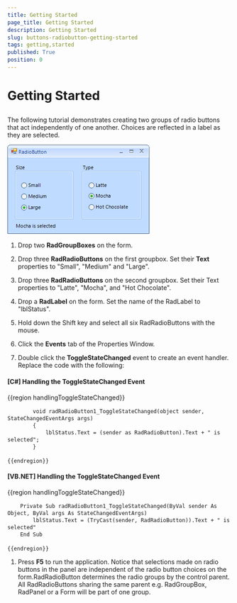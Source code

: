 ```yaml
---
title: Getting Started
page_title: Getting Started
description: Getting Started
slug: buttons-radiobutton-getting-started
tags: getting,started
published: True
position: 0
---
```


# Getting Started



## 

The following tutorial demonstrates creating two groups of radio buttons that act independently of one another. Choices are reflected in a label as they are selected.

![buttons-radiobutton-getting-started 001](images/buttons-radiobutton-getting-started001.png)

1. Drop two __RadGroupBoxes__ on the form.

1. Drop three __RadRadioButtons__ on the first groupbox. 
          Set their __Text__ properties to "Small", "Medium" and "Large".

1. Drop three __RadRadioButtons__ on the second groupbox. 
          Set their Text properties to "Latte", "Mocha", and "Hot Chocolate".

1. Drop a __RadLabel__ on the form. 
          Set the name of the RadLabel to "lblStatus".

1. Hold down the Shift key and select all six RadRadioButtons with the mouse.

1. Click the __Events__ tab of the Properties Window.

1. Double click the __ToggleStateChanged__ event to create an event handler. Replace the code with the following:
          	

#### __[C#] Handling the ToggleStateChanged Event__

{{region handlingToggleStateChanged}}
	
	        void radRadioButton1_ToggleStateChanged(object sender, StateChangedEventArgs args)
	        {
	 	        lblStatus.Text = (sender as RadRadioButton).Text + " is selected";
	        }
	
	{{endregion}}



#### __[VB.NET] Handling the ToggleStateChanged Event__

{{region handlingToggleStateChanged}}
	
	    Private Sub radRadioButton1_ToggleStateChanged(ByVal sender As Object, ByVal args As StateChangedEventArgs)
	        lblStatus.Text = (TryCast(sender, RadRadioButton)).Text + " is selected"
	    End Sub
	
	{{endregion}}



1. Press __F5__ to run the application. Notice that selections made on radio buttons in the panel are independent of the radio button choices on the form.RadRadioButton determines the radio groups by the control parent. All RadRadioButtons sharing the same parent e.g. RadGroupBox, RadPanel or a Form will be part of one group.
